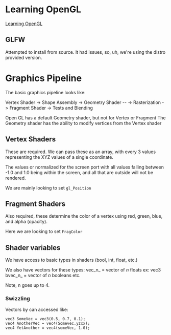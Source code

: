 # Learning OpenGL
[Learning OpenGL](https://learnopengl.com)

## GLFW
Attempted to install from source. It had issues, so, uh, we're using the distro provided version.

# Graphics Pipeline

The basic graphics pipeline looks like:

Vertex Shader -> Shape Assembly -> Geometry Shader --
-> Rasterization -> Fragment Shader -> Tests and Blending

Open GL has a default Geometry shader, but not for Vertex or Fragment
The Geometry shader has the ability to modify vertices from the Vertex shader

## Vertex Shaders
These are required. We can pass these as an array, with every 3 values representing the XYZ values of a single coordinate.

The values or normalized for the screen port with all values falling between -1.0 and 1.0 being within the screen,
and all that are outside will not be rendered.

We are mainly looking to set `gl_Position`

## Fragment Shaders
Also required, these determine the color of a vertex using red, green, blue, and alpha (opacity).

Here we are looking to set `FragColor`

## Shader variables
We have access to basic types in shaders (bool, int, float, etc.)

We also have vectors for these types:
vec_n_ = vector of _n_ floats ex: vec3
bvec_n_ = vector of _n_ booleans
etc.

Note, n goes up to 4.

### Swizzling
Vectors by can accessed like:
```
vec3 SomeVec = vec3(0.5, 0.7, 0.1);
vec4 AnotherVec = vec4(Somevec.yzxx);
vec4 YetAnother = vec4(someVec, 1.0);
```

